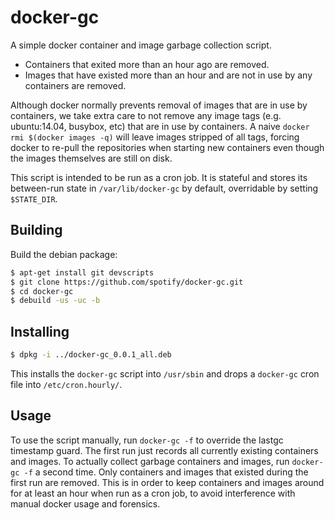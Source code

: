 docker-gc
=========

A simple docker container and image garbage collection script.

* Containers that exited more than an hour ago are removed.
* Images that have existed more than an hour and are not in use by any
  containers are removed.

Although docker normally prevents removal of images that are in use by
containers, we take extra care to not remove any image tags (e.g. ubuntu:14.04,
busybox, etc) that are in use by containers. A naive `docker rmi $(docker images
-q)` will leave images stripped of all tags, forcing docker to re-pull the
repositories when starting new containers even though the images themselves are
still on disk.

This script is intended to be run as a cron job. It is stateful and stores its
between-run state in `/var/lib/docker-gc` by default, overridable by setting
`$STATE_DIR`.


Building
--------

Build the debian package:

```sh
$ apt-get install git devscripts
$ git clone https://github.com/spotify/docker-gc.git
$ cd docker-gc
$ debuild -us -uc -b
```


Installing
----------

```sh
$ dpkg -i ../docker-gc_0.0.1_all.deb
```

This installs the `docker-gc` script into `/usr/sbin` and drops a `docker-gc` cron
file into `/etc/cron.hourly/`.


Usage
-----

To use the script manually, run `docker-gc -f` to override the lastgc timestamp
guard.  The first run just records all currently existing containers and
images. To actually collect garbage containers and images, run `docker-gc -f` a
second time. Only containers and images that existed during the first run
are removed. This is in order to keep containers and images around for at least
an hour when run as a cron job, to avoid interference with manual docker usage
and forensics.
